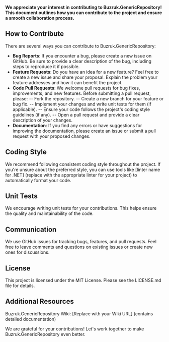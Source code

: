 **We appreciate your interest in contributing to Buzruk.GenericRepository! This document outlines how you can contribute to the project and ensure a smooth collaboration process.**

## How to Contribute

There are several ways you can contribute to Buzruk.GenericRepository:

- **Bug Reports**: If you encounter a bug, please create a new issue on GitHub. Be sure to provide a clear description of the bug, including steps to reproduce it if possible.
- **Feature Requests**: Do you have an idea for a new feature? Feel free to create a new issue and share your proposal. Explain the problem your feature addresses and how it can benefit the project.
- **Code Pull Requests**: We welcome pull requests for bug fixes, improvements, and new features. Before submitting a pull request, please:
-- Fork the repository.
-- Create a new branch for your feature or bug fix.
-- Implement your changes and write unit tests for them (if applicable).
-- Ensure your code follows the project's coding style guidelines (if any).
-- Open a pull request and provide a clear description of your changes.
- **Documentation**: If you find any errors or have suggestions for improving the documentation, please create an issue or submit a pull request with your proposed changes.

## Coding Style

We recommend following consistent coding style throughout the project. If you're unsure about the preferred style, you can use tools like [linter name for .NET] (replace with the appropriate linter for your project) to automatically format your code.

## Unit Tests

We encourage writing unit tests for your contributions. This helps ensure the quality and maintainability of the code.

## Communication

We use GitHub issues for tracking bugs, features, and pull requests. Feel free to leave comments and questions on existing issues or create new ones for discussions.

## License

This project is licensed under the MIT License. Please see the LICENSE.md file for details.

## Additional Resources

Buzruk.GenericRepository Wiki: [Replace with your Wiki URL] (contains detailed documentation)

We are grateful for your contributions! Let's work together to make Buzruk.GenericRepository even better.